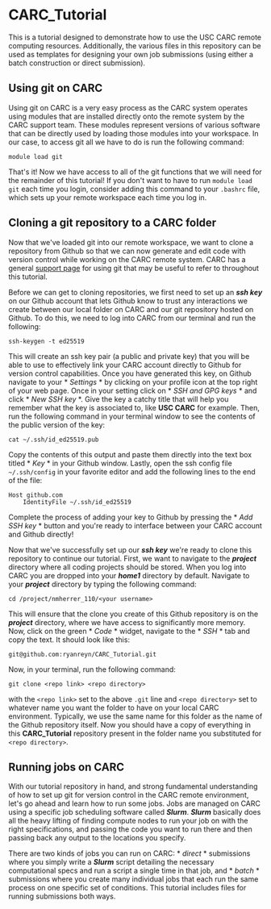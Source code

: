# CARC_Tutorial
This is a tutorial designed to demonstrate how to use the USC CARC remote computing resources. Additionally, the various files in this repository can be used as templates for designing your own job submissions (using either a batch construction or direct submission).

## Using git on CARC
Using git on CARC is a very easy process as the CARC system operates using modules that are installed directly onto the remote system by the CARC support team. These modules represent versions of various software that can be directly used by loading those modules into your workspace. In our case, to access git all we have to do is run the following command:
```
module load git
```
That's it! Now we have access to all of the git functions that we will need for the remainder of this tutorial! If you don't want to have to run `module load git` each time you login, consider adding this command to your `.bashrc` file, which sets up your remote workspace each time you log in.

## Cloning a git repository to a CARC folder
Now that we've loaded git into our remote workspace, we want to clone a repository from Github so that we can now generate and edit code with version control while working on the CARC remote system. CARC has a general [support page](https://www.carc.usc.edu/user-guides/hpc-systems/software/git) for using git that may be useful to refer to throughout this tutorial. 

Before we can get to cloning repositories, we first need to set up an ***ssh key*** on our Github account that lets Github know to trust any interactions we create between our local folder on CARC and our git repository hosted on Github. To do this, we need to log into CARC from our terminal and run the following:
```
ssh-keygen -t ed25519
```
This will create an ssh key pair (a public and private key) that you will be able to use to effectively link your CARC account directly to Github for version control capabilities. Once you have generated this key, on Github navigate to your * *Settings* * by clicking on your profile icon at the top right of your web page. Once in your setting click on * *SSH and GPG keys* * and click * *New SSH key* *. Give the key a catchy title that will help you remember what the key is associated to, like **USC CARC** for example. Then, run the following command in your terminal window to see the contents of the public version of the key:
```
cat ~/.ssh/id_ed25519.pub
```
Copy the contents of this output and paste them directly into the text box titled * *Key* * in your Github window. Lastly, open the ssh config file `~/.ssh/config` in your favorite editor and add the following lines to the end of the file:
```
Host github.com
    IdentityFile ~/.ssh/id_ed25519
```
Complete the process of adding your key to Github by pressing the * *Add SSH key* * button and you're ready to interface between your CARC account and Github directly!

Now that we've successfully set up our ***ssh key*** we're ready to clone this repository to continue our tutorial. First, we want to navigate to the ***project*** directory where all coding projects should be stored. When you log into CARC you are dropped into your ***home1*** directory by default. Navigate to your ***project*** directory by typing the following command:
```
cd /project/nmherrer_110/<your username>
```
This will ensure that the clone you create of this Github repository is on the ***project*** directory, where we have access to significantly more memory. Now, click on the green * *Code* * widget, navigate to the * *SSH* * tab and copy the text. It should look like this:
```
git@github.com:ryanreyn/CARC_Tutorial.git
```
Now, in your terminal, run the following command:
```
git clone <repo link> <repo directory>
```
with the `<repo link>` set to the above `.git` line and `<repo directory>` set to whatever name you want the folder to have on your local CARC environment. Typically, we use the same name for this folder as the name of the Github repository itself. Now you should have a copy of everything in this **CARC_Tutorial** repository present in the folder name you substituted for `<repo directory>`.

## Running jobs on CARC
With our tutorial repository in hand, and strong fundamental understanding of how to set up git for version control in the CARC remote environment, let's go ahead and learn how to run some jobs. Jobs are managed on CARC using a specific job scheduling software called ***Slurm***. ***Slurm*** basically does all the heavy lifting of finding compute nodes to run your job on with the right specifications, and passing the code you want to run there and then passing back any output to the locations you specify.

There are two kinds of jobs you can run on CARC: * *direct* * submissions where you simply write a ***Slurm*** script detailing the necessary computational specs and run a script a single time in that job, and * *batch* * submissions where you create many individual jobs that each run the same process on one specific set of conditions. This tutorial includes files for running submissions both ways.